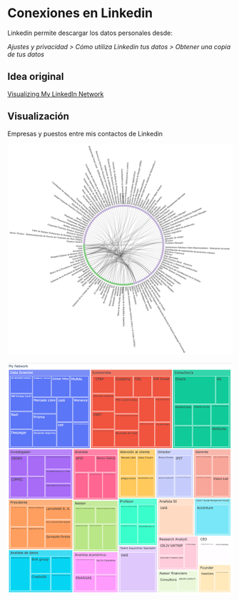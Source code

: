 # Conexiones en Linkedin

Linkedin permite descargar los datos personales desde: 

*Ajustes y privacidad > Cómo utiliza Linkedin tus datos > Obtener una copia de tus datos*

## Idea original
<a href=https://towardsdatascience.com/visualizing-my-linkedin-network-c4b232ab2ad0>Visualizing My LinkedIn Network</a>

## Visualización

Empresas y puestos entre mis contactos de Linkedin

<img src="https://github.com/karbartolome/Linkedin-conexiones/blob/master/network.png"></img>

<img src="https://github.com/karbartolome/Linkedin-conexiones/blob/master/treemap.png"></img>





